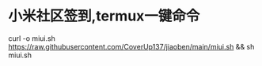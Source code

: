 # 小米社区签到,termux一键命令


 curl -o miui.sh https://raw.githubusercontent.com/CoverUp137/jiaoben/main/miui.sh && sh miui.sh

